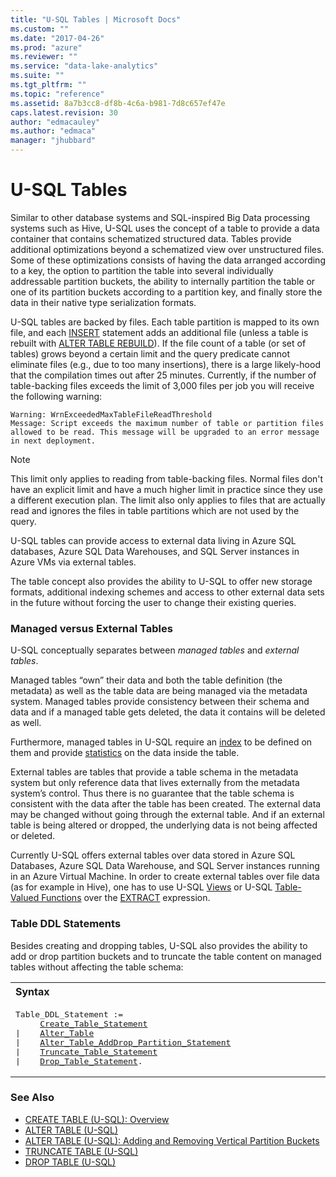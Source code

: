 ```yaml
---
title: "U-SQL Tables | Microsoft Docs"
ms.custom: ""
ms.date: "2017-04-26"
ms.prod: "azure"
ms.reviewer: ""
ms.service: "data-lake-analytics"
ms.suite: ""
ms.tgt_pltfrm: ""
ms.topic: "reference"
ms.assetid: 8a7b3cc8-df8b-4c6a-b981-7d8c657ef47e
caps.latest.revision: 30
author: "edmacauley"
ms.author: "edmaca"
manager: "jhubbard"
---
```

# U-SQL Tables
Similar to other database systems and SQL-inspired Big Data processing systems such as Hive, U-SQL uses the concept of a table to provide a data container that contains schematized structured data. Tables provide additional optimizations beyond a schematized view over unstructured files. Some of these optimizations consists of having the data arranged according to a key, the option to partition the table into several individually addressable partition buckets, the ability to internally partition the table or one of its partition buckets according to a partition key, and finally store the data in their native type serialization formats.   

U-SQL tables are backed by files. Each table partition is mapped to its own file, and each [INSERT](insert-u-sql.md) statement adds an additional file (unless a table is rebuilt with [ALTER TABLE REBUILD](alter-table-u-sql.md)).  If the file count of a table (or set of tables) grows beyond a certain limit and the query predicate cannot eliminate files (e.g., due to too many insertions), there is a large likely-hood that the compilation times out after 25 minutes.  Currently, if the number of table-backing files exceeds the limit of 3,000 files per job you will receive the following warning:

```   
Warning: WrnExceededMaxTableFileReadThreshold  
Message: Script exceeds the maximum number of table or partition files allowed to be read. This message will be upgraded to an error message in next deployment.
```
> [!NOTE]
> This limit only applies to reading from table-backing files. Normal files don't have an explicit limit and have a much higher limit in practice since they use a different execution plan. The limit also only applies to files that are actually read and ignores the files in table partitions which are not used by the query.
  
U-SQL tables can provide access to external data living in Azure SQL databases, Azure SQL Data Warehouses, and SQL Server instances in Azure VMs via external tables.  
  
The table concept also provides the ability to U-SQL to offer new storage formats, additional indexing schemes and access to other external data sets in the future without forcing the user to change their existing queries.  
  
### Managed versus External Tables <a name="man_ext_tabls"></a>   
U-SQL conceptually separates between *managed tables* and *external tables*.  
  
Managed tables “own” their data and both the table definition (the metadata) as well as the table data are being managed via the metadata system. Managed tables provide consistency between their schema and data and if a managed table gets deleted, the data it contains will be deleted as well.  
  
Furthermore, managed tables in U-SQL require an [index](u-sql-indexes.md) to be defined on them and provide [statistics](u-sql-statistics.md) on the data inside the table.  
  
External tables are tables that provide a table schema in the metadata system but only reference data that lives externally from the metadata system’s control. Thus there is no guarantee that the table schema is consistent with the data after the table has been created. The external data may be changed without going through the external table. And if an external table is being altered or dropped, the underlying data is not being affected or deleted.  
  
Currently U-SQL offers external tables over data stored in Azure SQL Databases, Azure SQL Data Warehouse, and SQL Server instances running in an Azure Virtual Machine. In order to create external tables over file data (as for example in Hive), one has to use U-SQL [Views](u-sql-views.md) or U-SQL [Table-Valued Functions](u-sql-functions.md) over the [EXTRACT](extract-expression-u-sql.md) expression.  
  
### Table DDL Statements    
Besides creating and dropping tables, U-SQL also provides the ability to add or drop partition buckets and to truncate the table content on managed tables without affecting the table schema:  

<table><th align="left">Syntax</th><tr><td><pre>
Table_DDL_Statement :=                                                                                   
     <a href="create-table-u-sql-overview.md">Create_Table_Statement</a>  
|    <a href="alter-table-u-sql.md">Alter_Table</a>    
|    <a href="alter-table-u-sql-adding-and-removing-vertical-partition-buckets.md">Alter_Table_AddDrop_Partition_Statement</a>  
|    <a href="truncate-table-u-sql.md">Truncate_Table_Statement</a>
|    <a href="drop-table-u-sql.md">Drop_Table_Statement</a>.
</pre></td></tr></table>
  
### See Also  
* [CREATE TABLE (U-SQL): Overview](create-table-u-sql-overview.md)
* [ALTER TABLE (U-SQL)](alter-table-u-sql.md)
* [ALTER TABLE (U-SQL): Adding and Removing Vertical Partition Buckets](alter-table-u-sql-adding-and-removing-vertical-partition-buckets.md)
* [TRUNCATE TABLE (U-SQL)](truncate-table-u-sql.md)
* [DROP TABLE (U-SQL)](drop-table-u-sql.md)

